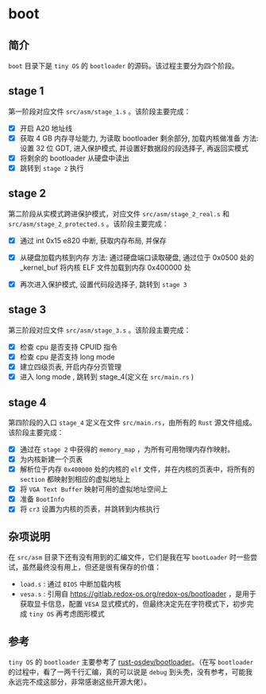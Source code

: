 # boot

## 简介
`boot` 目录下是 `tiny OS` 的 `bootloader` 的源码。该过程主要分为四个阶段。

## stage 1
第一阶段对应文件 `src/asm/stage_1.s` 。该阶段主要完成：
- [x] 开启 A20 地址线
- [x] 获取 4 GB 内存寻址能力, 为读取 bootloader 剩余部分, 加载内核做准备
      方法: 设置 32 位 GDT, 进入保护模式, 并设置好数据段的段选择子, 再返回实模式
- [x] 将剩余的 bootloader 从硬盘中读出
- [x] 跳转到 `stage 2` 执行

## stage 2
第二阶段从实模式跨进保护模式，对应文件 `src/asm/stage_2_real.s` 和 `src/asm/stage_2_protected.s` 。该阶段主要完成：
- [x] 通过 int 0x15 e820 中断, 获取内存布局, 并保存 
- [x] 从硬盘加载内核到内存
      方法: 通过硬盘端口读取硬盘, 通过位于 0x0500 处的 _kernel_buf 将内核 ELF 文件加载到内存 0x400000 处
- [x] 再次进入保护模式, 设置代码段选择子, 跳转到 `stage 3`


## stage 3
第三阶段对应文件 `src/asm/stage_3.s` 。该阶段主要完成：
- [x] 检查 cpu 是否支持 CPUID 指令
- [x] 检查 cpu 是否支持 long mode
- [x] 建立四级页表, 开启内存分页管理
- [x] 进入 long mode , 跳转到 stage_4(定义在 `src/main.rs` )

## stage 4
第四阶段的入口 `stage_4` 定义在文件 `src/main.rs`，由所有的 `Rust` 源文件组成。该阶段主要完成：
- [x] 通过在 `stage 2` 中获得的 `memory_map` ，为所有可用物理内存作映射。
- [x] 为内核新建一个页表
- [x] 解析位于内存 `0x400000` 处的内核的 `elf` 文件，并在内核的页表中，将所有的 `section` 都映射到相应的虚拟地址上
- [x] 将 `VGA Text Buffer` 映射可用的虚拟地址空间上
- [x] 准备 `BootInfo`
- [x] 将 `cr3` 设置为内核的页表，并跳转到内核执行

## 杂项说明
在 `src/asm` 目录下还有没有用到的汇编文件，它们是我在写 `bootLoader` 时一些尝试，虽然最终没有用上，但还是很有保存的价值：
- `load.s` : 通过 `BIOS` 中断加载内核
- `vesa.s` : 引用自 https://gitlab.redox-os.org/redox-os/bootloader ，是用于获取显卡信息，配置 `VESA` 显式模式的，但最终决定先在字符模式下，初步完成 `tiny OS` 再考虑图形模式

## 参考
`tiny OS` 的 `bootloader` 主要参考了 [rust-osdev/bootloader](https://github.com/rust-osdev/bootloader)。（在写 `bootloader` 的过程中，看了一两千行汇编，真的可以说是 `debug` 到头秃，没有参考，可能我永远完不成这部分，非常感谢这些开源大佬）。